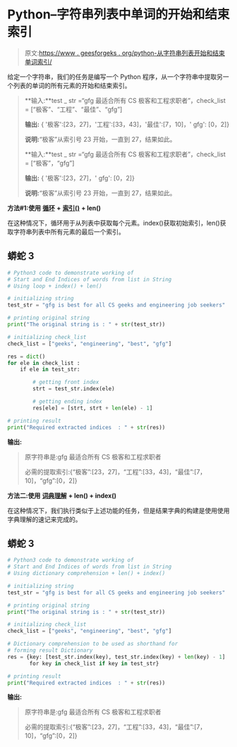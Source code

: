 # Python–字符串列表中单词的开始和结束索引

> 原文:[https://www . geesforgeks . org/python-从字符串列表开始和结束单词索引/](https://www.geeksforgeeks.org/python-start-and-end-indices-of-words-from-list-in-string/)

给定一个字符串，我们的任务是编写一个 Python 程序，从一个字符串中提取另一个列表的单词的所有元素的开始和结束索引。

> **输入:**test _ str =“gfg 最适合所有 CS 极客和工程求职者”，check_list = [“极客”、“工程”、“最佳”、“gfg”]
> 
> **输出:** { '极客':[23，27]，'工程':[33，43]，'最佳':[7，10]，' gfg': [0，2]}
> 
> **说明:**“极客”从索引号 23 开始，一直到 27，结果如此。
> 
> **输入:**test _ str =“gfg 最适合所有 CS 极客和工程求职者”，check_list = [“极客”，“gfg”]
> 
> **输出:** { '极客':[23，27]，' gfg': [0，2]}
> 
> **说明:**“极客”从索引号 23 开始，一直到 27，结果如此。

**方法#1:使用** [**循环**](https://www.geeksforgeeks.org/loops-in-python/) **+** [**索引()**](https://www.geeksforgeeks.org/python-list-index/) **+ len()**

在这种情况下，循环用于从列表中获取每个元素。index()获取初始索引，len()获取字符串列表中所有元素的最后一个索引。

## 蟒蛇 3

```py
# Python3 code to demonstrate working of
# Start and End Indices of words from list in String
# Using loop + index() + len()

# initializing string
test_str = "gfg is best for all CS geeks and engineering job seekers"

# printing original string
print("The original string is : " + str(test_str))

# initializing check_list 
check_list = ["geeks", "engineering", "best", "gfg"]

res = dict()
for ele in check_list :
    if ele in test_str:

        # getting front index 
        strt = test_str.index(ele)

        # getting ending index
        res[ele] = [strt, strt + len(ele) - 1]

# printing result
print("Required extracted indices  : " + str(res))
```

**输出:**

> 原字符串是:gfg 最适合所有 CS 极客和工程求职者
> 
> 必需的提取索引:{“极客”:[23，27]，“工程”:[33，43]，“最佳”:[7，10]，“gfg”:[0，2]}

**方法二:使用** [**词典理解**](https://www.geeksforgeeks.org/python-dictionary-comprehension/) **+ len() + index()**

在这种情况下，我们执行类似于上述功能的任务，但是结果字典的构建是使用使用字典理解的速记来完成的。

## 蟒蛇 3

```py
# Python3 code to demonstrate working of
# Start and End Indices of words from list in String
# Using dictionary comprehension + len() + index()

# initializing string
test_str = "gfg is best for all CS geeks and engineering job seekers"

# printing original string
print("The original string is : " + str(test_str))

# initializing check_list
check_list = ["geeks", "engineering", "best", "gfg"]

# Dictionary comprehension to be used as shorthand for
# forming result Dictionary
res = {key: [test_str.index(key), test_str.index(key) + len(key) - 1]
       for key in check_list if key in test_str}

# printing result
print("Required extracted indices  : " + str(res))
```

**输出:**

> 原字符串是:gfg 最适合所有 CS 极客和工程求职者
> 
> 必需的提取索引:{“极客”:[23，27]，“工程”:[33，43]，“最佳”:[7，10]，“gfg”:[0，2]}